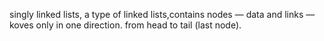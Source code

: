 singly linked lists, a type of linked lists,contains nodes — data and links — koves only in one direction. from head to tail (last node).
